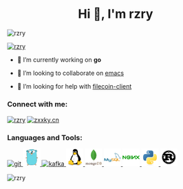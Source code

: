<h1 align="center">Hi 👋, I'm rzry</h1>

<p align="left"> <img src="https://komarev.com/ghpvc/?username=rzry&label=Profile%20views&color=0e75b6&style=flat" alt="rzry" /> </p>

<p align="left"> <a href="https://github.com/ryo-ma/github-profile-trophy"><img src="https://github-profile-trophy.vercel.app/?username=rzry" alt="rzry" /></a> </p>

- 🔭 I’m currently working on **go**

- 👯 I’m looking to collaborate on [emacs](https://github.com/rzry/emacs-custom)

- 🤝 I’m looking for help with [filecoin-client](https://github.com/rzry/filecoin-client)

<h3 align="left">Connect with me:</h3>
<p align="left">
<a href="https://www.youtube.com/c/rzry" target="blank"><img align="center" src="https://cdn.jsdelivr.net/npm/simple-icons@3.0.1/icons/youtube.svg" alt="rzry" height="30" width="40" /></a>
<a href="/zxxky.cn" target="blank"><img align="center" src="https://cdn.jsdelivr.net/npm/simple-icons@3.0.1/icons/rss.svg" alt="zxxky.cn" height="30" width="40" /></a>
</p>

<h3 align="left">Languages and Tools:</h3>
<p align="left"> <a href="https://git-scm.com/" target="_blank"> <img src="https://www.vectorlogo.zone/logos/git-scm/git-scm-icon.svg" alt="git" width="40" height="40"/> </a> <a href="https://golang.org" target="_blank"> <img src="https://raw.githubusercontent.com/devicons/devicon/master/icons/go/go-original.svg" alt="go" width="40" height="40"/> </a> <a href="https://kafka.apache.org/" target="_blank"> <img src="https://www.vectorlogo.zone/logos/apache_kafka/apache_kafka-icon.svg" alt="kafka" width="40" height="40"/> </a> <a href="https://www.linux.org/" target="_blank"> <img src="https://raw.githubusercontent.com/devicons/devicon/master/icons/linux/linux-original.svg" alt="linux" width="40" height="40"/> </a> <a href="https://www.mongodb.com/" target="_blank"> <img src="https://raw.githubusercontent.com/devicons/devicon/master/icons/mongodb/mongodb-original-wordmark.svg" alt="mongodb" width="40" height="40"/> </a> <a href="https://www.mysql.com/" target="_blank"> <img src="https://raw.githubusercontent.com/devicons/devicon/master/icons/mysql/mysql-original-wordmark.svg" alt="mysql" width="40" height="40"/> </a> <a href="https://www.nginx.com" target="_blank"> <img src="https://raw.githubusercontent.com/devicons/devicon/master/icons/nginx/nginx-original.svg" alt="nginx" width="40" height="40"/> </a> <a href="https://www.python.org" target="_blank"> <img src="https://raw.githubusercontent.com/devicons/devicon/master/icons/python/python-original.svg" alt="python" width="40" height="40"/> </a> <a href="https://www.rust-lang.org" target="_blank"> <img src="https://raw.githubusercontent.com/devicons/devicon/master/icons/rust/rust-plain.svg" alt="rust" width="40" height="40"/> </a> </p>
<p><img align="center" src="https://github-readme-streak-stats.herokuapp.com/?user=rzry&" alt="rzry" /></p>

